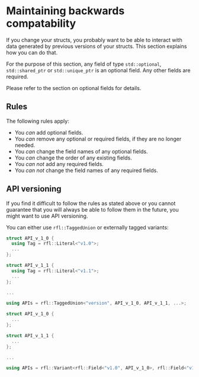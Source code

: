 # Maintaining backwards compatability

If you change your structs, you probably want to be able to interact with data generated by previous versions of your structs. This section explains how you can do that.

For the purpose of this section, any field of type `std::optional`, `std::shared_ptr` or `std::unique_ptr` is an optional field. Any other fields are required.

Please refer to the section on optional fields for details.

## Rules 

The following rules apply:

- You *can* add optional fields.
- You *can* remove any optional or required fields, if they are no longer needed.
- You *can* change the field names of any optional fields.
- You *can* change the order of any existing fields.
- You *can not* add any required fields.
- You *can not* change the field names of any required fields.

## API versioning

If you find it difficult to follow the rules as stated above or you cannot guarantee that you
will always be able to follow them in the future, you might want to use API versioning.

You can either use `rfl::TaggedUnion` or externally tagged variants:

```cpp
struct API_v_1_0 {
  using Tag = rfl::Literal<"v1.0">;
  ...
};

struct API_v_1_1 {
  using Tag = rfl::Literal<"v1.1">;
  ...
};

...

using APIs = rfl::TaggedUnion<"version", API_v_1_0, API_v_1_1, ...>;
```

```cpp
struct API_v_1_0 {
  ...
};

struct API_v_1_1 {
  ...
};

...

using APIs = rfl::Variant<rfl::Field<"v1.0", API_v_1_0>, rfl::Field<"v1.1", API_v_1_1>, ...>;
```

